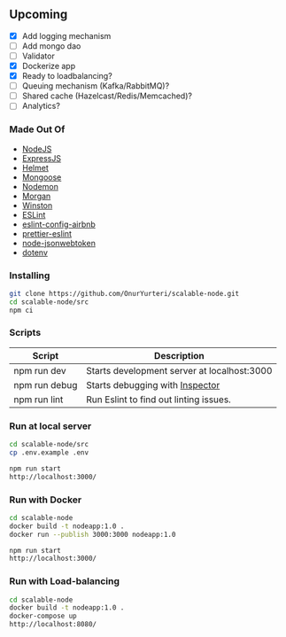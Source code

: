## Upcoming

- [x] Add logging mechanism
- [ ] Add mongo dao
- [ ] Validator
- [x] Dockerize app
- [x] Ready to loadbalancing?
- [ ] Queuing mechanism (Kafka/RabbitMQ)?
- [ ] Shared cache (Hazelcast/Redis/Memcached)?
- [ ] Analytics?

### Made Out Of

- [NodeJS](https://nodejs.org/en/)
- [ExpressJS](https://expressjs.com)
- [Helmet](https://helmetjs.github.io/)
- [Mongoose](http://mongoosejs.com/docs/guide.html)
- [Nodemon](https://nodemon.io/)
- [Morgan](https://github.com/expressjs/morgan)
- [Winston](https://github.com/winstonjs/winston)
- [ESLint](https://eslint.org/)
- [eslint-config-airbnb](https://github.com/airbnb/javascript/tree/master/packages/eslint-config-airbnb)
- [prettier-eslint](https://github.com/prettier/prettier-eslint)
- [node-jsonwebtoken](https://github.com/auth0/node-jsonwebtoken)
- [dotenv](https://github.com/motdotla/dotenv)

### Installing

```bash
git clone https://github.com/OnurYurteri/scalable-node.git
cd scalable-node/src
npm ci
```

### Scripts

| Script        | Description                                                             |
| ------------- | ----------------------------------------------------------------------- |
| npm run dev   | Starts development server at localhost:3000                             |
| npm run debug | Starts debugging with [Inspector](https://nodejs.org/en/docs/inspector) |
| npm run lint  | Run Eslint to find out linting issues.                                  |

### Run at local server

```bash
cd scalable-node/src
cp .env.example .env

npm run start
http://localhost:3000/
```

### Run with Docker

```bash
cd scalable-node
docker build -t nodeapp:1.0 .
docker run --publish 3000:3000 nodeapp:1.0

npm run start
http://localhost:3000/
```

### Run with Load-balancing

```bash
cd scalable-node
docker build -t nodeapp:1.0 .
docker-compose up
http://localhost:8080/
```
